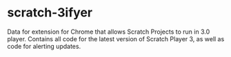 # scratch-3ifyer
Data for extension for Chrome that allows Scratch Projects to run in 3.0 player. Contains all code for the latest version of Scratch Player 3, as well as code for alerting updates. 
